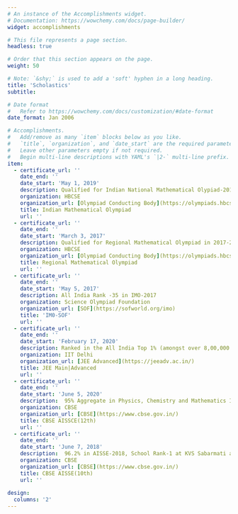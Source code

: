 ```yaml
---
# An instance of the Accomplishments widget.
# Documentation: https://wowchemy.com/docs/page-builder/
widget: accomplishments

# This file represents a page section.
headless: true

# Order that this section appears on the page.
weight: 50

# Note: `&shy;` is used to add a 'soft' hyphen in a long heading.
title: 'Scholastics'
subtitle:

# Date format
#   Refer to https://wowchemy.com/docs/customization/#date-format
date_format: Jan 2006

# Accomplishments.
#   Add/remove as many `item` blocks below as you like.
#   `title`, `organization`, and `date_start` are the required parameters.
#   Leave other parameters empty if not required.
#   Begin multi-line descriptions with YAML's `|2-` multi-line prefix.
item:
  - certificate_url: ''
    date_end: ''
    date_start: 'May 1, 2019'
    description: Qualified for Indian National Mathematical Olypiad-2019 from KVS State
    organization: HBCSE
    organization_url: [Olympiad Conducting Body](https://olympiads.hbcse.tifr.res.in/about-olympiads/stages/mathematical-olympiad/)
    title: Indian Mathematical Olympiad
    url: ''
  - certificate_url: ''
    date_end: ''
    date_start: 'March 3, 2017'
    description: Qualified for Regional Mathematical Olympiad in 2017-2018-2019 from KVS State
    organization: HBCSE
    organization_url: [Olympiad Conducting Body](https://olympiads.hbcse.tifr.res.in/about-olympiads/stages/mathematical-olympiad/)
    title: Regional Mathematical Olympiad
    url: ''
  - certificate_url: ''
    date_end: ''
    date_start: 'May 5, 2017'
    description: All India Rank -35 in IMO-2017
    organization: Science Olympiad Foundation
    organization_url: [SOF](https://sofworld.org/imo)
    title: 'IM0-SOF'
    url: ''
  - certificate_url: ''
    date_end: ''
    date_start: 'February 17, 2020'
    description: Ranked in the All India Top 1% (amongst over 8,00,000 Candidates) in JEE-Main 2020
    organization: IIT Delhi
    organization_url: [JEE Advanced](https://jeeadv.ac.in/)
    title: JEE Main|Advanced
    url: ''
  - certificate_url: ''
    date_end: ''
    date_start: 'June 5, 2020'
    description:  95% Aggregate in Physics, Chemistry and Mathematics IN AISSCE-2020
    organization: CBSE
    organization_url: [CBSE](https://www.cbse.gov.in/)
    title: CBSE AISSCE(12th)
    url: ''    
  - certificate_url: ''
    date_end: ''
    date_start: 'June 7, 2018'
    description:  96.2% in AISSE-2018, School Rank-1 at KVS Sabarmati and 100/100 score in "Science".
    organization: CBSE
    organization_url: [CBSE](https://www.cbse.gov.in/)
    title: CBSE AISSE(10th)
    url: '' 
    
design:
  columns: '2'
---
```

